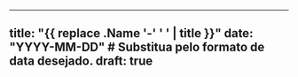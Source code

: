 ----
title: "{{ replace .Name '-' ' ' | title }}"
date: "YYYY-MM-DD" # Substitua pelo formato de data desejado.
draft: true
----
